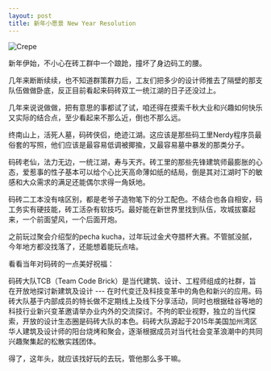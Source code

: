```yaml
---
layout: post
title: 新年小愿景 New Year Resolution
---
```



![Crepe](https://i.ibb.co/SVxFpnv/IMG-9318.jpg)


新年伊始，不小心在砖工群中一个踉跄，撞坏了身边码工的腰。



几年来断断续续，也不知道群策群力后，工友们把多少的设计师推去了隔壁的那支队伍做做卧底，反正目前看起来码砖双工一统江湖的日子还没过上。

几年来说说做做，把有意思的事都试了试，咱还得在摸索千秋大业和兴趣如何快乐又实际的结合点，至少看起来不那么近，倒也不那么远。

终南山上，活死人墓，码砖侠侣，绝迹江湖。这应该是那些码工里Nerdy程序员最俗套的写照，他们应该是最容易低调被揶揄，又最容易墓中暴发的那类分子。

码砖老仙，法力无边，一统江湖，寿与天齐。砖工里的那些先锋建筑师最膨胀的心态，爱惹事的性子基本可以给个心比天高命薄如纸的结局，倒是其对江湖时下的敏感和大众需求的满足还能偶尔求得一角妖地。



码砖二工本没有啥区别，都是老爷子造物笔下的分工配色。不结合也各自相安，码工务实有硬技能，砖工活杂有软技巧。最好能在新世界里找到队伍，攻城拔寨起来，一个前面望风，一个后面开炮。



之前玩过聚会介绍型的pecha kucha，过年玩过金犬夺腊杯大赛。不管腻没腻，今年地方都没找落了，还能想着能玩点啥。



看看当年对码砖的一点美好祝福：

码砖大队TCB（Team Code Brick）是当代建筑、设计、工程师组成的社群，旨在开放地探讨新建筑及设计 --- 在时代变迁及科技变革中的角色和新兴的应用。码砖大队基于内部成员的特长做不定期线上及线下分享活动，同时也根据硅谷等地的科技行业新兴变革邀请举办业内外的交流探讨。不拘的职业视野，独立的当代探索，开放的设计生态圈是码砖大队的本色。码砖大队源起于2015年美国加州湾区华人建筑及设计师的阳台烧烤和聚会，逐渐根据成员对当代社会变革浪潮中的共同兴趣聚集起的松散实践团体。



得了，这年头，就应该找好玩的去玩，管他那么多干嘛。

